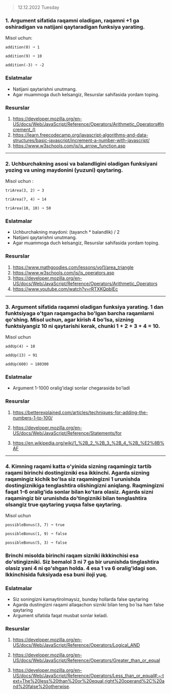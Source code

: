 > 12.12.2022 Tuesday

### 1. Argument sifatida raqamni oladigan, raqamni +1 ga oshiradigan va natijani qaytaradigan funksiya yarating.

Misol uchun:

```
addition(0) ➞ 1

addition(9) ➞ 10

addition(-3) ➞ -2
```

### Eslatmalar

- Natijani qaytarishni unutmang.
- Agar muammoga duch kelsangiz, Resurslar sahifasida yordam toping.

### Resurslar

1. https://developer.mozilla.org/en-US/docs/Web/JavaScript/Reference/Operators/Arithmetic_Operators#Increment_()
2. https://learn.freecodecamp.org/javascript-algorithms-and-data-structures/basic-javascript/increment-a-number-with-javascript/
3. https://www.w3schools.com/js/js_arrow_function.asp

__________________________________________________________________________________________________________________________________________________________

### 2. Uchburchakning asosi va balandligini oladigan funksiyani yozing va uning maydonini (yuzuni) qaytaring.

Misol uchun :


```
triArea(3, 2) ➞ 3

triArea(7, 4) ➞ 14

triArea(10, 10) ➞ 50
```


### Eslatmalar

- Uchburchakning maydoni: (tayanch * balandlik) / 2
- Natijani qaytarishni unutmang.
- Agar muammoga duch kelsangiz, Resurslar sahifasida yordam toping.

### Resurslar

1. https://www.mathgoodies.com/lessons/vol1/area_triangle
2. https://www.w3schools.com/js/js_operators.asp
3. https://developer.mozilla.org/en-US/docs/Web/JavaScript/Reference/Operators/Arithmetic_Operators
4. https://www.youtube.com/watch?v=rRTXKQpblEc


________________________________________________________________________________________________________________________________________________

### 3. Argument sifatida raqamni oladigan funksiya yarating. 1 dan funktsiyaga o'tgan raqamgacha bo'lgan barcha raqamlarni qo'shing. Misol uchun, agar kirish 4 bo'lsa, sizning funktsiyangiz 10 ni qaytarishi kerak, chunki 1 + 2 + 3 + 4 = 10.

Misol uchun

```
addUp(4) ➞ 10

addUp(13) ➞ 91

addUp(600) ➞ 180300
```

### Eslatmalar

- Argument 1-1000 oralig'idagi sonlar chegarasida bo'ladi

### Resurslar

1. https://betterexplained.com/articles/techniques-for-adding-the-numbers-1-to-100/

2. https://developer.mozilla.org/en-US/docs/Web/JavaScript/Reference/Statements/for
3. https://en.wikipedia.org/wiki/1_%2B_2_%2B_3_%2B_4_%2B_%E2%8B%AF

---

### 4. Kimning raqami katta o'yinida sizning raqamingiz tartib raqami birinchi dostingizniki esa ikkinchi. Agarda sizning raqamingiz kichik bo'lsa siz raqamingizni 1 urunishda dostingiznikiga tenglashtira olishingizni aniqlang. Raqmingizni faqat 1-6 oralig'ida sonlar bilan ko'tara olasiz. Agarda sizni raqamingiz bir urunishda do'tingizniki bilan tenglashtira olsangiz true qaytaring yuqsa false qaytaring.

Misol uchun

```
possibleBonus(3, 7) ➞ true

possibleBonus(1, 9) ➞ false

possibleBonus(5, 3) ➞ false
```
### Brinchi misolda birinchi raqam sizniki ikkkinchisi esa do'stingizniki. Siz bemalol 3 ni 7 ga bir urunishda tinglashtira olasiz yani 4 ni qo'shgan holda. 4 esa 1 va 6 oralig'idagi son. Ikkinchisida fuksiyada esa buni iloji yuq.


### Eslatmalar 

- Siz soningizni kamaytirolmaysiz, bunday hollarda false qaytaring
- Agarda dustingizni raqami allaqachon sizniki bilan teng bo`lsa ham false qaytaring
- Argument sifatida faqat musbat sonlar keladi.

### Resurslar

1. https://developer.mozilla.org/en-US/docs/Web/JavaScript/Reference/Operators/Logical_AND

2. https://developer.mozilla.org/en-US/docs/Web/JavaScript/Reference/Operators/Greater_than_or_equal
3. https://developer.mozilla.org/en-US/docs/Web/JavaScript/Reference/Operators/Less_than_or_equal#:~:text=The%20less%20than%20or%20equal,right%20operand%2C%20and%20false%20otherwise.
